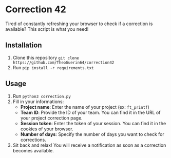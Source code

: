 # Correction 42

Tired of constantly refreshing your browser to check if a correction is available? This script is what you need!

## Installation

1. Clone this repository `git clone https://github.com/TheoGuerin64/correction42`
2. Run `pip install -r requirements.txt`

## Usage

1. Run `python3 correction.py`
2. Fill in your informations:
	- **Project name**: Enter the name of your project (ex: `ft_printf`)
	- **Team ID**: Provide the ID of your team. You can find it in the URL of your project correction page.
	- **Session token**: Enter the token of your session. You can find it in the cookies of your browser.
	- **Number of days**: Specify the number of days you want to check for corrections.
3. Sit back and relax! You will receive a notification as soon as a correction becomes available.
